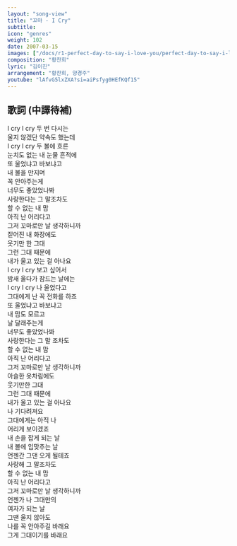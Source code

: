 ```yaml
---
layout: "song-view"
title: "꼬마 - I Cry"
subtitle:
icon: "genres"
weight: 102
date: 2007-03-15
images: ["/docs/r1-perfect-day-to-say-i-love-you/perfect-day-to-say-i-love-you.jpg"]
composition: "황찬희"
lyric: "김이진"
arrangement: "황찬희, 양경주"
youtube: "lAfvG5lxZXA?si=aiPsfyg0HEfKQf15"
---
```


## 歌詞 (中譯待補)

I cry I cry 두 번 다시는  
울지 않겠단 약속도 했는데  
I cry I cry 두 볼에 흐른  
눈치도 없는 내 눈물 흔적에  
또 울었냐고 바보냐고  
내 볼을 만지며  
꼭 안아주는게  
너무도 좋았었나봐  
사랑한다는 그 말조차도  
할 수 없는 내 맘  
아직 난 어리다고  
그저 꼬마로만 날 생각하니까  
짙어진 내 화장에도  
웃기만 한 그대  
그런 그대 때문에  
내가 울고 있는 걸 아나요  
I cry I cry 보고 싶어서  
밤새 울다가 잠드는 날에는  
I cry I cry 나 울었다고  
그대에게 난 꼭 전화를 하죠  
또 울었냐고 바보냐고  
내 맘도 모르고  
날 달래주는게  
너무도 좋았었나봐  
사랑한다는 그 말 조차도  
할 수 없는 내 맘  
아직 난 어리다고  
그저 꼬마로만 날 생각하니까  
아슬한 옷차림에도  
웃기만한 그대  
그런 그대 때문에  
내가 울고 있는 걸 아나요  
나 기다려져요  
그대에게는 아직 나  
어리게 보이겠죠  
내 손을 잡게 되는 날  
내 볼에 입맞추는 날  
언젠간 그댄 오게 될테죠  
사랑해 그 말조차도  
할 수 없는 내 맘  
아직 난 어리다고  
그저 꼬마로만 날 생각하니까  
언젠가 나 그대만의  
여자가 되는 날  
그땐 울지 않아도  
나를 꼭 안아주길 바래요  
그게 그대이기를 바래요  
